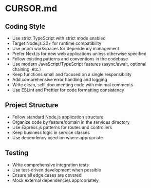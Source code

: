 # CURSOR.md

## Coding Style

- Use strict TypeScript with strict mode enabled
- Target Node.js 20+ for runtime compatibility
- Use pnpm workspaces for dependency management
- Prefer Next.js for new web applications unless otherwise specified
- Follow existing patterns and conventions in the codebase
- Use modern JavaScript/TypeScript features (async/await, optional chaining, etc.)
- Keep functions small and focused on a single responsibility
- Add comprehensive error handling and logging
- Write clean, self-documenting code with minimal comments
- Use ESLint and Prettier for code formatting consistency

## Project Structure

- Follow standard Node.js application structure
- Organize code by feature/domain in the services directory
- Use Express.js patterns for routes and controllers
- Keep business logic in service classes
- Use dependency injection where appropriate

## Testing

- Write comprehensive integration tests
- Use test-driven development when possible
- Ensure all edge cases are covered
- Mock external dependencies appropriately
